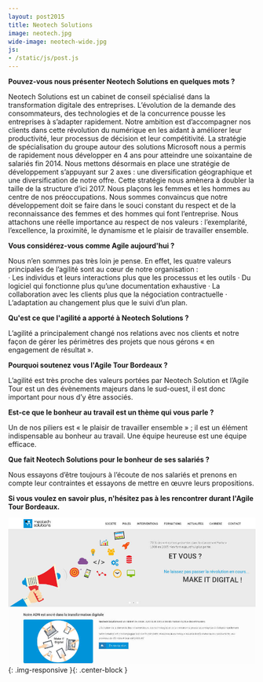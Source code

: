 ```yaml
---
layout: post2015
title: Neotech Solutions
image: neotech.jpg
wide-image: neotech-wide.jpg
js:
- /static/js/post.js
---
```

**Pouvez-vous nous présenter Neotech Solutions en quelques mots ?**
 
Neotech Solutions est un cabinet de conseil spécialisé dans la transformation digitale des entreprises.<!--more-->
L’évolution de la demande des consommateurs, des technologies et de la concurrence pousse les entreprises à s’adapter rapidement. Notre ambition est d’accompagner nos clients dans cette révolution du numérique en les aidant à améliorer leur productivité, leur processus de décision et leur compétitivité.
La stratégie de spécialisation du groupe autour des solutions Microsoft nous a permis de rapidement nous développer en 4 ans pour atteindre une soixantaine de salariés fin 2014. Nous mettons désormais en place une stratégie de développement s’appuyant sur 2 axes : une diversification géographique et une diversification de notre offre. Cette stratégie nous amènera à doubler la taille de la structure d’ici 2017.
Nous plaçons les femmes et les hommes au centre de nos préoccupations. Nous sommes convaincus que notre développement doit se faire dans le souci constant du respect et de la reconnaissance des femmes et des hommes qui font l’entreprise. Nous attachons une réelle importance au respect de nos valeurs : l’exemplarité, l’excellence, la proximité, le dynamisme et le plaisir de travailler ensemble.
 
**Vous considérez-vous comme Agile aujourd'hui ?**
 
Nous n’en sommes pas très loin je pense. En effet, les quatre valeurs principales de l’agilité sont au cœur de notre organisation :  
·         Les individus et leurs interactions plus que les processus et les outils
·         Du logiciel qui fonctionne plus qu’une documentation exhaustive
·         La collaboration avec les clients plus que la négociation contractuelle
·         L’adaptation au changement plus que le suivi d’un plan.
 
**Qu'est ce que l'agilité a apporté à Neotech Solutions  ?**
 
L’agilité a principalement changé nos relations avec nos clients et notre façon de gérer les périmètres des projets que nous gérons « en engagement de résultat ».  
 
**Pourquoi soutenez vous l'Agile Tour Bordeaux ?**
 
L’agilité est très proche des valeurs portées par Neotech Solution et l’Agile Tour est un des évènements majeurs dans le sud-ouest, il est donc important pour nous d’y être associés.
 
 
**Est-ce que le bonheur au travail est un thème qui vous parle ?**
 
Un de nos piliers est « le plaisir de travailler ensemble » ; il est un élément indispensable au bonheur au travail.
Une équipe heureuse est une équipe efficace.
 
 
**Que fait Neotech Solutions pour le bonheur de ses salariés ?**
 
Nous essayons d’être toujours à l’écoute de nos salariés et prenons en compte leur contraintes et essayons de mettre en œuvre leurs propositions.

 
**Si vous voulez en savoir plus, n'hésitez pas à les rencontrer durant l'Agile Tour Bordeaux.**

![Alt text](/static/img/blog/neotech-wide.jpg){: .img-responsive }{: .center-block }
